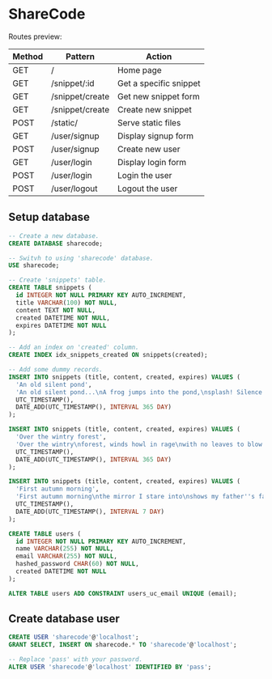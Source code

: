 # ShareCode

Routes preview:

| Method | Pattern         | Action                 |
|--------|-----------------|------------------------|
| GET    | /               | Home page              |
| GET    | /snippet/:id    | Get a specific snippet |
| GET    | /snippet/create | Get new snippet form   |
| GET    | /snippet/create | Create new snippet     |
| POST   | /static/        | Serve static files     |
| GET    | /user/signup    | Display signup form    |
| POST   | /user/signup    | Create new user        |
| GET    | /user/login     | Display login form     |
| POST   | /user/login     | Login the user         |
| POST   | /user/logout    | Logout the user        |

## Setup database
```sql
-- Create a new database.
CREATE DATABASE sharecode;

-- Switvh to using 'sharecode' database.
USE sharecode;

-- Create 'snippets' table.
CREATE TABLE snippets (
  id INTEGER NOT NULL PRIMARY KEY AUTO_INCREMENT,
  title VARCHAR(100) NOT NULL,
  content TEXT NOT NULL,
  created DATETIME NOT NULL,
  expires DATETIME NOT NULL
);

-- Add an index on 'created' column.
CREATE INDEX idx_snippets_created ON snippets(created);

-- Add some dummy records.
INSERT INTO snippets (title, content, created, expires) VALUES (
  'An old silent pond',
  'An old silent pond...\nA frog jumps into the pond,\nsplash! Silence again.',
  UTC_TIMESTAMP(),
  DATE_ADD(UTC_TIMESTAMP(), INTERVAL 365 DAY)
);

INSERT INTO snippets (title, content, created, expires) VALUES (
  'Over the wintry forest',
  'Over the wintry\nforest, winds howl in rage\nwith no leaves to blow.',
  UTC_TIMESTAMP(),
  DATE_ADD(UTC_TIMESTAMP(), INTERVAL 365 DAY)
);

INSERT INTO snippets (title, content, created, expires) VALUES (
  'First autumn morning',
  'First autumn morning\nthe mirror I stare into\nshows my father''s face.',
  UTC_TIMESTAMP(),
  DATE_ADD(UTC_TIMESTAMP(), INTERVAL 7 DAY)
);

CREATE TABLE users (
  id INTEGER NOT NULL PRIMARY KEY AUTO_INCREMENT,
  name VARCHAR(255) NOT NULL,
  email VARCHAR(255) NOT NULL,
  hashed_password CHAR(60) NOT NULL,
  created DATETIME NOT NULL
);

ALTER TABLE users ADD CONSTRAINT users_uc_email UNIQUE (email);
```

## Create database user
```sql
CREATE USER 'sharecode'@'localhost';
GRANT SELECT, INSERT ON sharecode.* TO 'sharecode'@'localhost';

-- Replace 'pass' with your password.
ALTER USER 'sharecode'@'localhost' IDENTIFIED BY 'pass';
```
